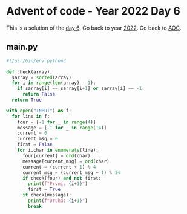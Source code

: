 # Advent of code - Year 2022 Day 6

This is a solution of the [day 6](https://adventofcode.com/2022/day/6). Go back to year [2022](2022.md). Go back to [AOC](../adventofcode.md).

## main.py

```py
#!/usr/bin/env python3

def check(array):
  sarray = sorted(array)
  for i in range(len(array) - 1):
    if sarray[i] == sarray[i+1] or sarray[i] == -1:
      return False
  return True

with open("INPUT") as f:
  for line in f:
    four = [-1 for _ in range(4)]
    message = [-1 for _ in range(14)]
    current = 0
    current_msg = 0
    first = False
    for i,char in enumerate(line):
      four[current] = ord(char)
      message[current_msg] = ord(char)
      current = (current + 1) % 4
      current_msg = (current_msg + 1) % 14
      if check(four) and not first:
        print(f"První: {i+1}")
        first = True
      if check(message):
        print(f"Druhá: {i+1}")
        break
```

